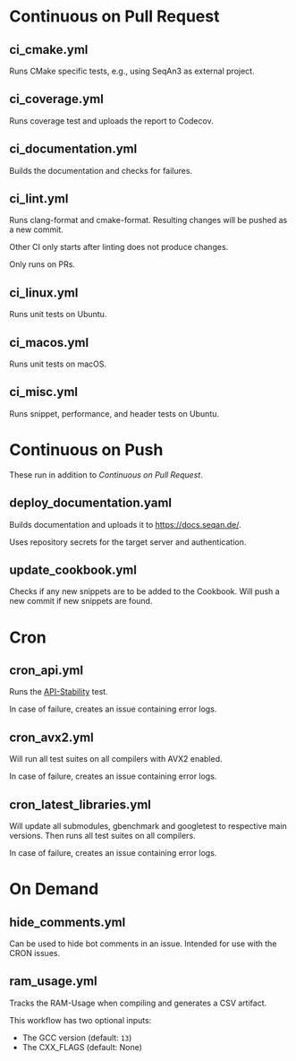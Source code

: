 # Continuous on Pull Request

## ci_cmake.yml

Runs CMake specific tests, e.g., using SeqAn3 as external project.

## ci_coverage.yml

Runs coverage test and uploads the report to Codecov.

## ci_documentation.yml

Builds the documentation and checks for failures.

## ci_lint.yml

Runs clang-format and cmake-format. Resulting changes will be pushed as a new commit.

Other CI only starts after linting does not produce changes.

Only runs on PRs.

## ci_linux.yml

Runs unit tests on Ubuntu.

## ci_macos.yml

Runs unit tests on macOS.

## ci_misc.yml

Runs snippet, performance, and header tests on Ubuntu.

# Continuous on Push

These run in addition to *Continuous on Pull Request*.

## deploy_documentation.yaml

Builds documentation and uploads it to https://docs.seqan.de/.

Uses repository secrets for the target server and authentication.

## update_cookbook.yml

Checks if any new snippets are to be added to the Cookbook. Will push a new commit if new snippets are found.

# Cron

## cron_api.yml

Runs the [API-Stability](https://github.com/seqan/seqan3/blob/master/test/api_stability/README.md) test.

In case of failure, creates an issue containing error logs.

## cron_avx2.yml

Will run all test suites on all compilers with AVX2 enabled.

In case of failure, creates an issue containing error logs.

## cron_latest_libraries.yml

Will update all submodules, gbenchmark and googletest to respective main versions. Then runs all test suites on all
compilers.

In case of failure, creates an issue containing error logs.

# On Demand

## hide_comments.yml

Can be used to hide bot comments in an issue. Intended for use with the CRON issues.

## ram_usage.yml

Tracks the RAM-Usage when compiling and generates a CSV artifact.

This workflow has two optional inputs:
  * The GCC version (default: `13`)
  * The CXX_FLAGS (default: None)

